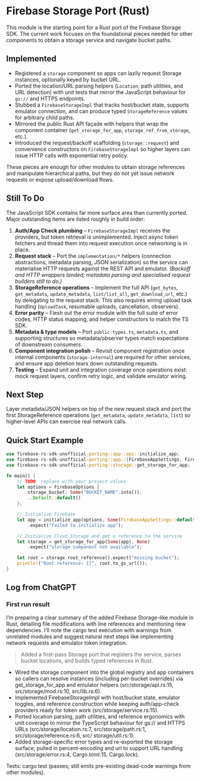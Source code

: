 # Firebase Storage Port (Rust)

This module is the starting point for a Rust port of the Firebase Storage SDK. The current work focuses on the
foundational pieces needed for other components to obtain a storage service and navigate bucket paths.

## Implemented

- Registered a `storage` component so apps can lazily request Storage instances, optionally keyed by bucket URL.
- Ported the location/URL parsing helpers (`Location`, path utilities, and URL detection) with unit tests that mirror the
  JavaScript behaviour for `gs://` and HTTPS endpoints.
- Stubbed a `FirebaseStorageImpl` that tracks host/bucket state, supports emulator connection, and can produce typed
  `StorageReference` values for arbitrary child paths.
- Mirrored the public Rust API façade with helpers that wrap the component container (`get_storage_for_app`,
  `storage_ref_from_storage`, etc.).
- Introduced the request/backoff scaffolding (`storage::request`) and convenience constructors on
  `FirebaseStorageImpl` so higher layers can issue HTTP calls with exponential retry policy.

These pieces are enough for other modules to obtain storage references and manipulate hierarchical paths, but they do
not yet issue network requests or expose upload/download flows.

## Still To Do

The JavaScript SDK contains far more surface area than currently ported. Major outstanding items are listed roughly in
build order:

1. **Auth/App Check plumbing** – `FirebaseStorageImpl` receives the providers, but token retrieval is unimplemented.
   Inject async token fetchers and thread them into request execution once networking is in place.
2. **Request stack** – Port the `implementation/*` helpers (connection abstractions, metadata parsing,
   JSON serialization) so the service can materialise HTTP requests against the REST API and emulator. _(Backoff and
   HTTP wrappers landed; metadata parsing and specialised request builders still to do.)_
3. **StorageReference operations** – Implement the full API (`get_bytes`, `get_metadata`, `update_metadata`,
   `list/list_all`, `get_download_url`, etc.) by delegating to the request stack. This also requires wiring upload task
   handling (`UploadTask`, resumable uploads, cancellation, observers).
4. **Error parity** – Flesh out the error module with the full suite of error codes, HTTP status mapping, and helper
   constructors to match the TS SDK.
5. **Metadata & type models** – Port `public-types.ts`, `metadata.ts`, and supporting structures so metadata/observer
   types match expectations of downstream consumers.
6. **Component integration polish** – Revisit component registration once internal components (`storage-internal`) are
   required for other services, and ensure app deletion tears down outstanding requests.
7. **Testing** – Expand unit and integration coverage once operations exist: mock request layers, confirm retry logic,
   and validate emulator wiring.

## Next Step

Layer metadata/JSON helpers on top of the new request stack and port the first StorageReference operations
(`get_metadata`, `update_metadata`, `list`) so higher-level APIs can exercise real network calls.

## Quick Start Example

```rust
use firebase-rs-sdk-unofficial-porting::app::api::initialize_app;
use firebase-rs-sdk-unofficial-porting::app::{FirebaseAppSettings, FirebaseOptions};
use firebase-rs-sdk-unofficial-porting::storage::get_storage_for_app;

fn main() {
    // TODO: replace with your project values
    let options = FirebaseOptions {
        storage_bucket: Some("BUCKET_NAME".into()),
        ..Default::default()
    };

    // Initialize Firebase
    let app = initialize_app(options, Some(FirebaseAppSettings::default()))
        .expect("failed to initialize app");

    // Initialize Cloud Storage and get a reference to the service
    let storage = get_storage_for_app(Some(app), None)
        .expect("storage component not available");

    let root = storage.root_reference().expect("missing bucket");
    println!("Root reference: {}", root.to_gs_url());
}
```



## Log from ChatGPT

### First run result

 I’m preparing a clear summary of the added Firebase Storage-like module in Rust, detailing file modifications with
  line references and mentioning new dependencies. I’ll note the cargo test execution with warnings from unrelated
  modules and suggest natural next steps like implementing network requests and emulator token integration.

> Added a first-pass Storage port that registers the service, parses bucket locations, and builds typed references in
  Rust.

  - Wired the storage component into the global registry and app containers so callers can resolve instances (including
  per-bucket overrides) via get_storage_for_app and emulator helpers (src/storage/api.rs:15, src/storage/mod.rs:10,
  src/lib.rs:6).
  - Implemented FirebaseStorageImpl with host/bucket state, emulator toggles, and reference construction while keeping
  auth/app-check providers ready for token work (src/storage/service.rs:15).
  - Ported location parsing, path utilities, and reference ergonomics with unit coverage to mirror the TypeScript
  behaviour for gs:// and HTTPS URLs (src/storage/location.rs:7, src/storage/path.rs:1, src/storage/reference.rs:6, src/
  storage/util.rs:1).
  - Added storage-specific error types and re-exported the storage surface; pulled in percent-encoding and url to
  support URL handling (src/storage/error.rs:4, Cargo.toml:15, Cargo.lock).

  Tests: cargo test (passes; still emits pre-existing dead-code warnings from other modules).
